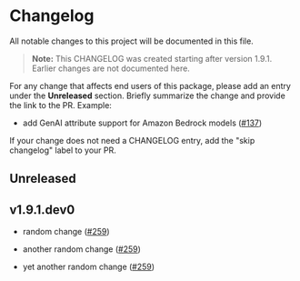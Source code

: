 # Changelog

All notable changes to this project will be documented in this file.

> **Note:** This CHANGELOG was created starting after version 1.9.1. Earlier changes are not documented here.

For any change that affects end users of this package, please add an entry under the **Unreleased** section. Briefly summarize the change and provide the link to the PR. Example:
- add GenAI attribute support for Amazon Bedrock models
  ([#137](https://github.com/aws-observability/aws-otel-dotnet-instrumentation/pull/137))

If your change does not need a CHANGELOG entry, add the "skip changelog" label to your PR.

## Unreleased

## v1.9.1.dev0

- random change
  ([#259](https://github.com/aws-observability/aws-otel-js-instrumentation/pull/259))

- another random change
  ([#259](https://github.com/aws-observability/aws-otel-js-instrumentation/pull/259))

- yet another random change
  ([#259](https://github.com/aws-observability/aws-otel-js-instrumentation/pull/259))


